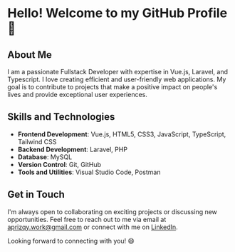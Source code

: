 # Hello! Welcome to my GitHub Profile 👋

## About Me
I am a passionate Fullstack Developer with expertise in Vue.js, Laravel, and Typescript. I love creating efficient and user-friendly web applications. My goal is to contribute to projects that make a positive impact on people's lives and provide exceptional user experiences.

## Skills and Technologies
- **Frontend Development**: Vue.js, HTML5, CSS3, JavaScript, TypeScript, Tailwind CSS
- **Backend Development**: Laravel, PHP
- **Database**: MySQL
- **Version Control**: Git, GitHub
- **Tools and Utilities**: Visual Studio Code, Postman

## Get in Touch
I'm always open to collaborating on exciting projects or discussing new opportunities. Feel free to reach out to me via email at [aprizqy.work@gmail.com](mailto:aprizqy.work@gmail.com) or connect with me on [LinkedIn](https://www.linkedin.com/in/maulana-aprizqy-sumaryanto-920a0b243/).

Looking forward to connecting with you! 😄
